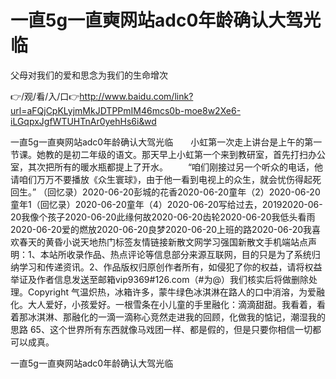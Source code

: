 # 一直5g一直奭网站adc0年龄确认大驾光临
父母对我们的爱和思念为我们的生命增次

👉/观/看/入/口👉http://www.baidu.com/link?url=aFQjCpKLyjmMkJDTPPmIM46mcs0b-moe8w2Xe6-iLGqpxJgfWTUHTnAr0yehHs6i&wd

一直5g一直奭网站adc0年龄确认大驾光临　　小虹第一次走上讲台是上午的第一节课。她教的是初二年级的语文。那天早上小虹第一个来到教研室，首先打扫办公室，其次把所有的暖水瓶都提上了开水。
　　“咱们刚接过另一个听众的电话，他请咱们万万不要播放《众生寰球》，由于他一看到电视上的众生，就会忧伤得起死回生。”
（回忆录）2020-06-20彭城的花香2020-06-20童年（2）2020-06-20童年1（回忆录）2020-06-20童年（4）2020-06-20写给过去，20192020-06-20我像个孩子2020-06-20此缘何故2020-06-20齿轮2020-06-20我低头看雨2020-06-20爱的燃放2020-06-20良梦2020-06-20上班的路2020-06-20我喜欢春天的黄昏小说天地热门标签友情链接新散文网学习强国新散文手机端站点声明：1、本站所收录作品、热点评论等信息部分来源互联网，目的只是为了系统归纳学习和传递资讯。2、作品版权归原创作者所有，如侵犯了你的权益，请将权益举证及作者信息发送至邮箱vip9369#126.com（#为@）我们核实后将做删除处理。Copyright
气温炽热，冰箱许多，蒙牛绿色冰淇淋在路人的口中消溶，为爱融化。大人爱好，小孩爱好。一根雪条在小儿童的手里融化：滴滴甜甜。我看着，看着那冰淇淋、那融化的一滴一滴称心竞然走进我的回顾，化做我的惦记，潮湿我的思路
	65、这个世界所有东西就像马戏团一样、都是假的，但是只要你相信一切都可以成真。

一直5g一直奭网站adc0年龄确认大驾光临

